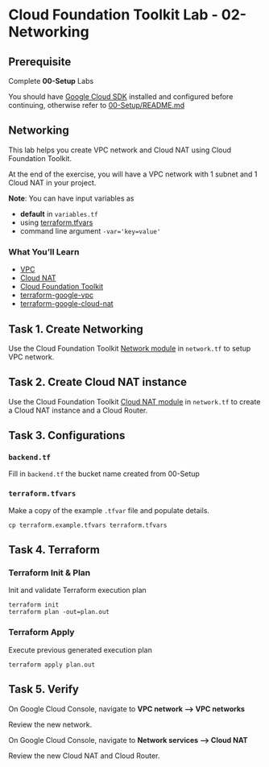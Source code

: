 
# Cloud Foundation Toolkit Lab - 02-Networking

## Prerequisite

Complete **00-Setup** Labs

You should have [Google Cloud SDK](https://cloud.google.com/sdk/docs/downloads-interactive) installed and configured before continuing, otherwise refer to [00-Setup/README.md](../00-Setup/README.md)

## Networking

This lab helps you create VPC network and Cloud NAT using Cloud Foundation Toolkit.

At the end of the exercise, you will have a VPC network with 1 subnet and 1 Cloud NAT in your project.

**Note**: You can have input variables as

* **default** in `variables.tf`
* using [terraform.tfvars](https://www.terraform.io/docs/configuration/variables.html#variable-definitions-tfvars-files)
* command line argument `-var='key=value'`

### What You’ll Learn

* [VPC](https://cloud.google.com/vpc/docs/overview)
* [Cloud NAT](https://cloud.google.com/nat/docs/overview)
* [Cloud Foundation Toolkit](https://cloud.google.com/foundation-toolkit/)
* [terraform-google-vpc](https://github.com/terraform-google-modules/terraform-google-vpc)
* [terraform-google-cloud-nat](https://github.com/terraform-google-modules/terraform-google-vpc)


## Task 1. Create Networking

Use the Cloud Foundation Toolkit [Network module](https://github.com/terraform-google-modules/terraform-google-network) in `network.tf` to setup VPC network.

## Task 2. Create Cloud NAT instance

Use the Cloud Foundation Toolkit [Cloud NAT module](https://github.com/terraform-google-modules/terraform-google-cloud-nat) in `network.tf` to create a Cloud NAT instance and a Cloud Router.

## Task 3. Configurations

### `backend.tf`

Fill in `backend.tf` the bucket name created from 00-Setup

### `terraform.tfvars`

Make a copy of the example `.tfvar` file and populate details.
```
cp terraform.example.tfvars terraform.tfvars
```

## Task 4. Terraform

### Terraform Init & Plan

Init and validate Terraform execution plan

```
terraform init
terraform plan -out=plan.out
```

### Terraform Apply

Execute previous generated execution plan

```
terraform apply plan.out
```

## Task 5. Verify
On Google Cloud Console, navigate to **VPC network --> VPC networks**

Review the new network.

On Google Cloud Console, navigate to **Network services --> Cloud NAT**

Review the new Cloud NAT and Cloud Router.